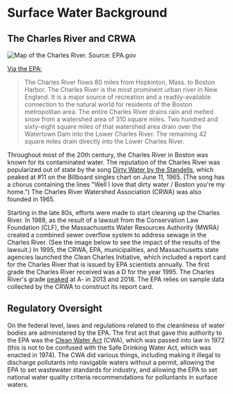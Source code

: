 # Surface Water Background

## The Charles River and CRWA

![Map of the Charles River. Source: EPA.gov](https://www.epa.gov/sites/production/files/styles/large/public/2015-04/cr-watershed-map.jpg)

[Via the EPA:](https://www.epa.gov/charlesriver/about-charles-river#HistoricalTimeline)

> The Charles River flows 80 miles from Hopkinton, Mass. to Boston Harbor. The Charles River is the most prominent urban river in New England. It is a major source of recreation and a readily-available connection to the natural world for residents of the Boston metropolitan area. The entire Charles River drains rain and melted snow from a watershed area of 310 square miles. Two hundred and sixty-eight square miles of that watershed area drain over the Watertown Dam into the Lower Charles River. The remaining 42 square miles drain directly into the Lower Charles River.

Throughout most of the 20th century, the Charles River in Boston was known for its contaminated water. The reputation of the Charles River was popularized out of state by the song [Dirty Water by the Standells](https://en.wikipedia.org/wiki/Dirty_Water), which peaked at #11 on the Billboard singles chart on June 11, 1965. (The song has a chorus containing the lines "Well I love that dirty water / Boston you're my home.") The Charles River Watershed Association (CRWA) was also founded in 1965.

Starting in the late 80s, efforts were made to start cleaning up the Charles River. In 1988, as the result of a lawsuit from the Conservation Law Foundation (CLF), the Massachusetts Water Resources Authority (MWRA) created a combined sewer overflow system to address sewage in the Charles River. (See the image below to see the impact of the results of the lawsuit.) In 1995, the CRWA, EPA, municipalities, and Massachusetts state agencies launched the Clean Charles Initiative, which included a report card for the Charles River that is issued by EPA scientists annually. The first grade the Charles River received was a D for the year 1995. The Charles River's grade [peaked](https://www.wbur.org/earthwhile/2019/06/12/charles-river-water-quality-report-card-2018) at A- in 2013 and 2018. The EPA relies on sample data collected by the CRWA to construct its report card.

## Regulatory Oversight

On the federal level, laws and regulations related to the cleanliness of water bodies are administered by the EPA. The first act that gave this authority to the EPA was the [Clean Water Act](https://www.epa.gov/laws-regulations/summary-clean-water-act) (CWA), which was passed into law in 1972 (this is not to be confused with the Safe Drinking Water Act, which was enacted in 1974). The CWA did various things, including making it illegal to discharge pollutants into navigable waters without a permit, allowing the EPA to set wastewater standards for industry, and allowing the EPA to set national water quality criteria recommendations for polluntants in surface waters.